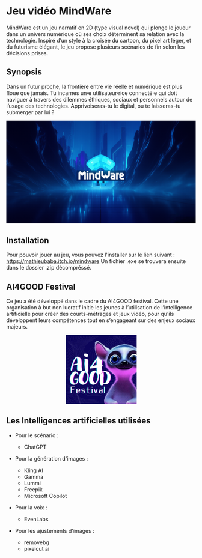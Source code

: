 # Jeu vidéo MindWare 
MindWare est un jeu narratif en 2D (type visual novel) qui plonge le joueur dans un univers numérique où ses choix déterminent sa relation avec la technologie. Inspiré d’un style à la croisée du cartoon, du pixel art léger, et du futurisme élégant, le jeu propose plusieurs scénarios de fin selon les décisions prises.

## Synopsis 
Dans un futur proche, la frontière entre vie réelle et numérique est plus floue que jamais. Tu incarnes un·e utilisateur·rice connecté·e qui doit naviguer à travers des dilemmes éthiques, sociaux et personnels autour de l’usage des technologies. Apprivoiseras-tu le digital, ou te laisseras-tu submerger par lui ?

<p align="center">
  <img src="image/mindware.png" />
</p>

## Installation
Pour pouvoir jouer au jeu, vous pouvez l'installer sur le lien suivant : https://mathieubaba.itch.io/mindware
Un fichier .exe se trouvera ensuite dans le dossier .zip décompréssé.

## AI4GOOD Festival
Ce jeu a été développé dans le cadre du AI4GOOD festival. Cette une organisation à but non lucratif initie les jeunes à l’utilisation de l’intelligence artificielle pour créer des courts-métrages et jeux vidéo, pour qu’ils développent leurs compétences tout en s’engageant sur des enjeux sociaux majeurs.
<p align="center">
  <img src="image/ai4good.png" />
</p>

## Les Intelligences artificielles utilisées 
* Pour le scénario : 
  - ChatGPT
    
* Pour la génération d'images :
  - Kling AI
  - Gamma
  - Lummi
  - Freepik
  - Microsoft Copilot

* Pour la voix :
  - EvenLabs

* Pour les ajustements d'images :
  - removebg
  - pixelcut ai

